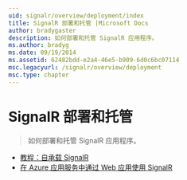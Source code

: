 ```yaml
---
uid: signalr/overview/deployment/index
title: SignalR 部署和托管 |Microsoft Docs
author: bradygaster
description: 如何部署和托管 SignalR 应用程序。
ms.author: bradyg
ms.date: 09/19/2014
ms.assetid: 62482bdd-e2a4-46e5-b909-6d0c6bc07114
msc.legacyurl: /signalr/overview/deployment
msc.type: chapter
---
```

<a name="signalr-deployment-and-hosting"></a>SignalR 部署和托管
====================
> 如何部署和托管 SignalR 应用程序。


- [教程：自承载 SignalR](tutorial-signalr-self-host.md)
- [在 Azure 应用服务中通过 Web 应用使用 SignalR](using-signalr-with-azure-web-sites.md)
